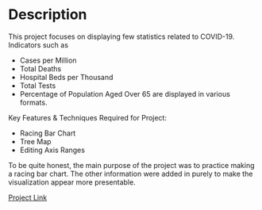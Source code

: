 # Description 
This project focuses on displaying few statistics related to COVID-19. 
Indicators such as 
- Cases per Million
- Total Deaths
- Hospital Beds per Thousand
- Total Tests
- Percentage of Population Aged Over 65
are displayed in various formats. 

Key Features & Techniques Required for Project: 
  - Racing Bar Chart
  - Tree Map
  - Editing Axis Ranges

To be quite honest, the main purpose of the project was to practice making a racing bar chart.
The other information were added in purely to make the visualization appear more presentable. 

[Project Link](https://public.tableau.com/profile/jangwon.yun#!/vizhome/COVID-19Viz_15904486110640/PopulationHealthCareSystem?publish=yes)